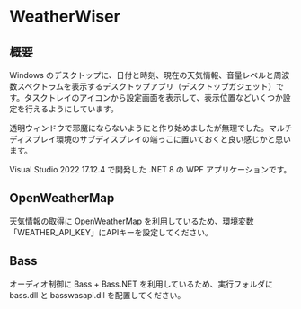 # WeatherWiser

## 概要

Windows のデスクトップに、日付と時刻、現在の天気情報、音量レベルと周波数スペクトラムを表示するデスクトップアプリ（デスクトップガジェット）です。タスクトレイのアイコンから設定画面を表示して、表示位置などいくつか設定を行えるようにしています。

透明ウィンドウで邪魔にならないようにと作り始めましたが無理でした。マルチディスプレイ環境のサブディスプレイの端っこに置いておくと良い感じかと思います。

Visual Studio 2022 17.12.4 で開発した .NET 8 の WPF アプリケーションです。

## OpenWeatherMap

天気情報の取得に OpenWeatherMap を利用しているため、環境変数「WEATHER_API_KEY」にAPIキーを設定してください。

## Bass

オーディオ制御に Bass + Bass.NET を利用しているため、実行フォルダに bass.dll と basswasapi.dll を配置してください。
